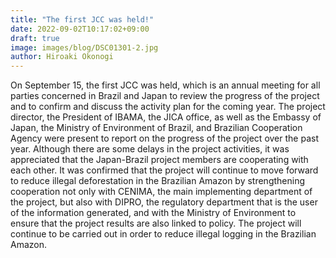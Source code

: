 ```yaml
---
title: "The first JCC was held!"
date: 2022-09-02T10:17:02+09:00
draft: true
image: images/blog/DSC01301-2.jpg
author: Hiroaki Okonogi
---
```


On September 15, the first JCC was held, which is an annual meeting for all parties concerned in Brazil and Japan to review the progress of the project and to confirm and discuss the activity plan for the coming year.<!--more-->
The project director, the President of IBAMA, the JICA office, as well as the Embassy of Japan, the Ministry of Environment of Brazil, and Brazilian Cooperation Agency were present to report on the progress of the project over the past year. Although there are some delays in the project activities, it was appreciated that the Japan-Brazil project members are cooperating with each other. It was confirmed that the project will continue to move forward to reduce illegal deforestation in the Brazilian Amazon by strengthening cooperation not only with CENIMA, the main implementing department of the project, but also with DIPRO, the regulatory department that is the user of the information generated, and with the Ministry of Environment to ensure that the project results are also linked to policy. The project will continue to be carried out in order to reduce illegal logging in the Brazilian Amazon.